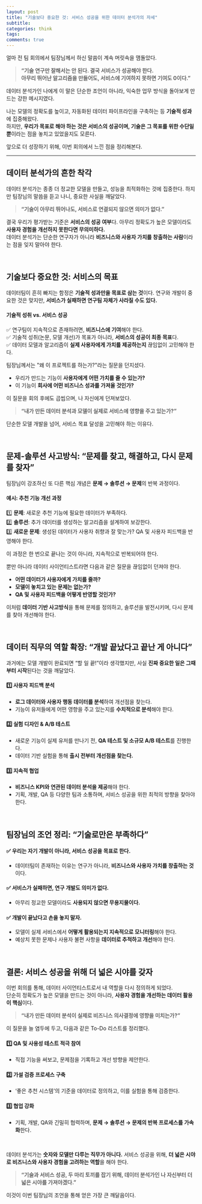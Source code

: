 ```yaml
---
layout: post
title: "기술보다 중요한 것: 서비스 성공을 위한 데이터 분석가의 자세"
subtitle: 
categories: think
tags:
comments: true
---
```



얼마 전 팀 회의에서 팀장님께서 하신 말씀이 계속 머릿속을 맴돌았다.

> **“기술 연구만 잘해서는 안 된다. 결국 서비스가 성공해야 한다. <br>
> 아무리 뛰어난 알고리즘을 만들어도, 서비스에 기여하지 못하면 기여도 0이다.”**

데이터 분석가인 나에게 이 말은 단순한 조언이 아니라, 익숙한 업무 방식을 돌아보게 만드는 강한 메시지였다. <br>

나는 모델의 정확도를 높이고, 자동화된 데이터 파이프라인을 구축하는 등 **기술적 성과**에 집중해왔다. <br>
하지만,   **우리가 목표로 해야 하는 것은 서비스의 성공이며, 기술은 그 목표를 위한 수단일 뿐**이라는 점을 놓치고 있었을지도 모른다. <br>

앞으로 더 성장하기 위해, 이번 회의에서 느낀 점을 정리해본다.

---

## **데이터 분석가의 흔한 착각**  

데이터 분석가는 종종 더 정교한 모델을 만들고, 성능을 최적화하는 것에 집중한다. 하지만 팀장님의 말씀을 듣고 나니, 중요한 사실을 깨달았다.

> **“기술이 아무리 뛰어나도, 서비스로 연결되지 않으면 의미가 없다.”**

결국 우리가 평가받는 기준은 **서비스의 성공 여부**다. 아무리 정확도가 높은 모델이라도 **사용자 경험을 개선하지 못한다면 무의미하다.**  <br>
데이터 분석가는 단순한 연구자가 아니라 **비즈니스와 사용자 가치를 창출하는 사람**이라는 점을 잊지 말아야 한다.

<br>

## **기술보다 중요한 것: 서비스의 목표**  

데이터팀이 흔히 빠지는 함정은 **기술적 성과만을 목표로 삼는 것**이다. 연구와 개발이 중요한 것은 맞지만, **서비스가 실패하면 연구팀 자체가 사라질 수도 있다.**  

#### **기술적 성취 vs. 서비스 성공**  
✅ 연구팀이 지속적으로 존재하려면, **비즈니스에 기여**해야 한다.  <br>
✅ 기술적 성취(논문, 모델 개선)가 목표가 아니라, **서비스의 성공이 최종 목표**다.  <br>
✅ 데이터 모델과 알고리즘이 **실제 사용자에게 가치를 제공하는지** 끊임없이 고민해야 한다.  <br>

팀장님께서는 "왜 이 프로젝트를 하는가?"라는 질문을 던지셨다.  
- 우리가 만드는 기능이 **사용자에게 어떤 가치를 줄 수 있는가?**  
- 이 기능이 **회사에 어떤 비즈니스 성과를 가져올 것인가?** <br>

이 질문을 회의 후에도 곱씹으며, 나 자신에게 던져보았다.  
> **“내가 만든 데이터 분석과 모델이 실제로 서비스에 영향을 주고 있는가?”**  

단순한 모델 개발을 넘어, 서비스 목표 달성을 고민해야 하는 이유다.

<br>

## **문제-솔루션 사고방식: “문제를 찾고, 해결하고, 다시 문제를 찾자”**  

팀장님이 강조하신 또 다른 핵심 개념은 **문제 → 솔루션 → 문제**의 반복 과정이다.  

#### **예시: 추천 기능 개선 과정**  
1️⃣ **문제**: 새로운 추천 기능에 필요한 데이터가 부족하다.  <br>
2️⃣ **솔루션**: 추가 데이터를 생성하는 알고리즘을 설계하여 보강한다.  <br>
3️⃣ **새로운 문제**: 생성된 데이터가 사용자 취향과 잘 맞는가? QA 및 사용자 피드백을 반영해야 한다.  

이 과정은 한 번으로 끝나는 것이 아니라, 지속적으로 반복되어야 한다. <br>

뿐만 아니라 데이터 사이언티스트라면 다음과 같은 질문을 끊임없이 던져야 한다.  
- **어떤 데이터가 사용자에게 가치를 줄까?**  
- **모델이 놓치고 있는 문제는 없는가?**  
- **QA 및 사용자 피드백을 어떻게 반영할 것인가?**  

이처럼 **데이터 기반 사고방식**을 통해 문제를 정의하고, 솔루션을 발전시키며, 다시 문제를 찾아 개선해야 한다.

<br>

## **데이터 직무의 역할 확장: “개발 끝났다고 끝난 게 아니다”**  

과거에는 모델 개발이 완료되면 “할 일 끝!”이라 생각했지만, 사실 **진짜 중요한 일은 그때부터 시작**된다는 것을 깨달았다.  

#### **1️⃣ 사용자 피드백 분석**  
- **로그 데이터와 사용자 행동 데이터를 분석**하여 개선점을 찾는다.  
- 기능이 유저들에게 어떤 영향을 주고 있는지를 **수치적으로 분석**해야 한다.  

#### **2️⃣ 실험 디자인 & A/B 테스트**  
- 새로운 기능이 실제 유저를 만나기 전, **QA 테스트 및 소규모 A/B 테스트**를 진행한다.  
- 데이터 기반 실험을 통해 **출시 전부터 개선점을 찾는다.**  

#### **3️⃣ 지속적 협업**  
- **비즈니스 KPI와 연관된 데이터 분석을 제공**해야 한다.  
- 기획, 개발, QA 등 다양한 팀과 소통하며, 서비스 성공을 위한 최적의 방향을 찾아야 한다.  

<br>

## **팀장님의 조언 정리: “기술로만은 부족하다”**  

#### ✅ **우리는 자기 개발이 아니라, 서비스 성공을 목표로 한다.**  
   - 데이터팀이 존재하는 이유는 연구가 아니라, **비즈니스와 사용자 가치를 창출하는 것**이다.  

#### ✅ **서비스가 실패하면, 연구 개발도 의미가 없다.**  
   - 아무리 정교한 모델이라도 **사용되지 않으면 무용지물이다.**  

#### ✅ **개발이 끝났다고 손을 놓지 말자.**  
   - 모델이 실제 서비스에서 **어떻게 활용되는지 지속적으로 모니터링**해야 한다.  
   - 예상치 못한 문제나 사용자 불편 사항을 **데이터로 추적하고 개선**해야 한다.  

<br>

## **결론: 서비스 성공을 위해 더 넓은 시야를 갖자**  

이번 회의를 통해, 데이터 사이언티스트로서 내 역할을 다시 정의하게 되었다.  <br>
단순히 정확도가 높은 모델을 만드는 것이 아니라, **사용자 경험을 개선하는 데이터 활용이 핵심**이다.  

> **“내가 만든 데이터 분석이 실제로 비즈니스 의사결정에 영향을 미치는가?”**  

이 질문을 늘 염두에 두고, 다음과 같은 To-Do 리스트를 정리했다.  

#### 1️⃣ **QA 및 사용성 테스트 적극 참여**  
   - 직접 기능을 써보고, 문제점을 기록하고 개선 방향을 제안한다.  

#### 2️⃣ **가설 검증 프로세스 구축**  
   - ‘좋은 추천 시스템’의 기준을 데이터로 정의하고, 이를 실험을 통해 검증한다.  

#### 3️⃣ **협업 강화**  
   - 기획, 개발, QA와 긴밀히 협력하며, **문제 → 솔루션 → 문제의 반복 프로세스를 가속화**한다.  

<br>

데이터 분석가는 **숫자와 모델만 다루는 직무가 아니다.** 서비스 성공을 위해, **더 넓은 시야로 비즈니스와 사용자 경험을 고려하는 역할**을 해야 한다.  

> **“기술과 서비스 성공, 두 마리 토끼를 잡기 위해, 데이터 분석가인 나 자신부터 더 넓은 시야를 가져야겠다.”**

이것이 이번 팀장님의 조언을 통해 얻은 가장 큰 깨달음이다.
